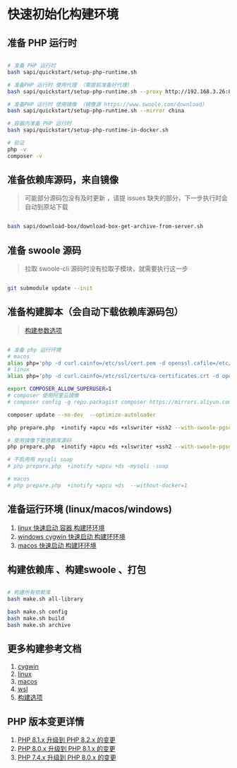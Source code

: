 # 快速初始化构建环境

## 准备 PHP 运行时

```bash

# 准备 PHP 运行时
bash sapi/quickstart/setup-php-runtime.sh

# 准备PHP 运行时 使用代理 （需提前准备好代理)
bash sapi/quickstart/setup-php-runtime.sh --proxy http://192.168.3.26:8015

# 准备PHP 运行时 使用镜像 （镜像源 https://www.swoole.com/download）
bash sapi/quickstart/setup-php-runtime.sh --mirror china

# 容器内准备 PHP 运行时
bash sapi/quickstart/setup-php-runtime-in-docker.sh

# 验证
php -v
composer -v

```

## 准备依赖库源码，来自镜像

> 可能部分源码包没有及时更新 ，请提 issues
> 缺失的部分，下一步执行时会自动到原站下载

```bash

bash sapi/download-box/download-box-get-archive-from-server.sh

```

## 准备 swoole 源码

> 拉取 swoole-cli 源码时没有拉取子模块，就需要执行这一步

```bash

git submodule update --init

```

## 准备构建脚本（会自动下载依赖库源码包）

> [ 构建参数选项 ](../../docs/options.md)

```bash

# 准备 php 运行环境
# macos
alias php='php -d curl.cainfo=/etc/ssl/cert.pem -d openssl.cafile=/etc/ssl/cert.pem'
# linux
alias php='php -d curl.cainfo=/etc/ssl/certs/ca-certificates.crt -d openssl.cafile=/etc/ssl/certs/ca-certificates.crt'

export COMPOSER_ALLOW_SUPERUSER=1
# composer 使用阿里云镜像
# composer config -g repo.packagist composer https://mirrors.aliyun.com/composer/

composer update --no-dev  --optimize-autoloader

php prepare.php  +inotify +apcu +ds +xlswriter +ssh2 --with-swoole-pgsql=1

# 使用镜像下载依赖库源码
php prepare.php  +inotify +apcu +ds +xlswriter +ssh2 --with-swoole-pgsql=1 --with-download-mirror-url=https://swoole-cli.jingjingxyk.com/

# 不启用用 mysqli soap
# php prepare.php  +inotify +apcu +ds -mysqli -soap

# macos
# php prepare.php  +inotify +apcu +ds  --without-docker=1

```

## 准备运行环境 (linux/macos/windows)

1. [ linux 快速启动 容器 构建环环境 ](linux/README.md)
1. [ windows cygwin 快速启动 构建环环境 ](windows/README.md)
1. [ macos 快速启动 构建环环境 ](macos/README.md)

## 构建依赖库 、构建swoole 、打包

```bash

# 构建所有依赖库
bash make.sh all-library

bash make.sh config
bash make.sh build
bash make.sh archive

```

## 更多构建参考文档

1. [cygwin](../../docs/Cygwin.md)
1. [linux](../../docs/linux.md)
1. [macos](../../docs/macOS.md)
1. [wsl](../../docs/wsl.md)
1. [构建选项](../../docs/options.md)

## PHP 版本变更详情

1. [PHP 8.1.x 升级到 PHP 8.2.x  的变更](https://www.php.net/manual/zh/migration82.php)
1. [PHP 8.0.x 升级到 PHP 8.1.x  的变更](https://www.php.net/manual/zh/migration81.php)
1. [PHP 7.4.x 升级到 PHP 8.0.x  的变更](https://www.php.net/manual/zh/migration80.php)
